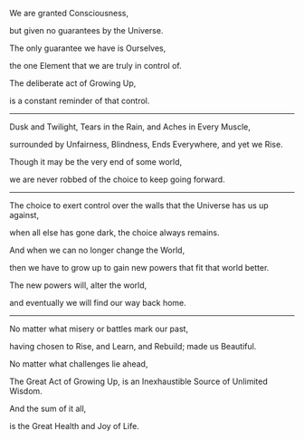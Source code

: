We are granted Consciousness,

but given no guarantees by the Universe.

The only guarantee we have is Ourselves,

the one Element that we are truly in control of.

The deliberate act of Growing Up,

is a constant reminder of that control.

---

Dusk and Twilight, Tears in the Rain, and Aches in Every Muscle,

surrounded by Unfairness, Blindness, Ends Everywhere, and yet we Rise.

Though it may be the very end of some world,

we are never robbed of the choice to keep going forward.

---

The choice to exert control over the walls that the Universe has us up against,

when all else has gone dark, the choice always remains.

And when we can no longer change the World,

then we have to grow up to gain new powers that fit that world better.

The new powers will, alter the world,

and eventually we will find our way back home.

---

No matter what misery or battles mark our past,

having chosen to Rise, and Learn, and Rebuild; made us Beautiful.

No matter what challenges lie ahead,

The Great Act of Growing Up, is an Inexhaustible Source of Unlimited Wisdom.

And the sum of it all,

is the Great Health and Joy of Life.
